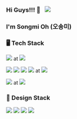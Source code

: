 

### Hi Guys!!! 👋 &nbsp; <img src="https://img.shields.io/github/followers/songmiO?style=social">

### I'm Songmi Oh (오송미)

### 🖥 Tech Stack 
<img src="https://img.shields.io/badge/Swift-FA7343??style=flat&logo=Swift&logoColor=white"/> at <img src="https://img.shields.io/badge/Xcode-147EFB?style=flat&logo=Xcode&logoColor=white"/>

<img src="https://img.shields.io/badge/JavaScript-F7DF1E?style=flat&logo=JavaScript&logoColor=white"/></a>
<img src="https://img.shields.io/badge/HTML-E34F26?style=flat&logo=HTML5&logoColor=white"/> <img src="https://img.shields.io/badge/CSS-1572B6?style=flat&logo=CSS3&logoColor=white"/> <img src="https://img.shields.io/badge/React-61DAFB?style=flat&logo=React&logoColor=white"/></a> at <img src="https://img.shields.io/badge/VisualStudioCode-007ACC??style=flat&logo=VisualStudioCode&logoColor=white"/>

<img src="https://img.shields.io/badge/Python-3776AB?style=flat&logo=Python&logoColor=white"/> at <img src="https://img.shields.io/badge/PyCharm-000000?style=flat&logo=PyCharm&logoColor=white"/>

### 🎨 Design Stack 

<img src="https://img.shields.io/badge/AdobePhotoshop-31A8FF?style=flat&logo=AdobePhotoshop&logoColor=white"/></a>
<img src="https://img.shields.io/badge/AdobeLightroom-31A8FF?style=flat&logo=AdobeLightroom&logoColor=white"/></a>
<img src="https://img.shields.io/badge/AdobeLightroomClassic-31A8FF?style=flat&logo=AdobeLightroomClassic&logoColor=white"/></a>
<img src="https://img.shields.io/badge/AdobeIllustrator-FF9A00?style=flat&logo=AdobeIllustrator&logoColor=white"/></a>

